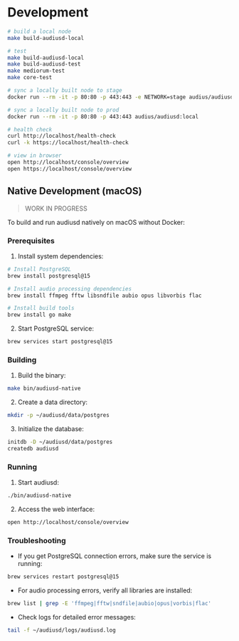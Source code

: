 # Development

```bash
# build a local node
make build-audiusd-local

# test
make build-audiusd-local
make build-audiusd-test
make mediorum-test
make core-test

# sync a locally built node to stage
docker run --rm -it -p 80:80 -p 443:443 -e NETWORK=stage audius/audiusd:local

# sync a locally built node to prod
docker run --rm -it -p 80:80 -p 443:443 audius/audiusd:local

# health check
curl http://localhost/health-check
curl -k https://localhost/health-check

# view in browser
open http://localhost/console/overview
open https://localhost/console/overview
```

## Native Development (macOS)

> WORK IN PROGRESS

To build and run audiusd natively on macOS without Docker:

### Prerequisites

1. Install system dependencies:
```bash
# Install PostgreSQL
brew install postgresql@15

# Install audio processing dependencies
brew install ffmpeg fftw libsndfile aubio opus libvorbis flac

# Install build tools
brew install go make
```

2. Start PostgreSQL service:
```bash
brew services start postgresql@15
```

### Building

1. Build the binary:
```bash
make bin/audiusd-native
```

2. Create a data directory:
```bash
mkdir -p ~/audiusd/data/postgres
```

3. Initialize the database:
```bash
initdb -D ~/audiusd/data/postgres
createdb audiusd
```

### Running

1. Start audiusd:
```bash
./bin/audiusd-native
```

2. Access the web interface:
```bash
open http://localhost/console/overview
```

### Troubleshooting

- If you get PostgreSQL connection errors, make sure the service is running:
```bash
brew services restart postgresql@15
```

- For audio processing errors, verify all libraries are installed:
```bash
brew list | grep -E 'ffmpeg|fftw|sndfile|aubio|opus|vorbis|flac'
```

- Check logs for detailed error messages:
```bash
tail -f ~/audiusd/logs/audiusd.log
```
